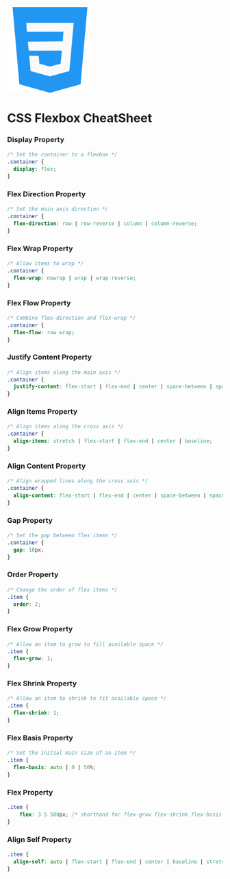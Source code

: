 <img src="https://github.com/devesh95official/HiTech_WEB/blob/main/Assets/Icons/css.png" width="200px" />


# CSS Flexbox CheatSheet

### Display Property

```css
/* Set the container to a flexbox */
.container {
  display: flex;
}
```

### Flex Direction Property

```css
/* Set the main axis direction */
.container {
  flex-direction: row | row-reverse | column | column-reverse;
}
```

### Flex Wrap Property

```css
/* Allow items to wrap */
.container {
  flex-wrap: nowrap | wrap | wrap-reverse;
}
```

### Flex Flow Property

```css
/* Combine flex-direction and flex-wrap */
.container {
  flex-flow: row wrap;
}
```

### Justify Content Property

```css
/* Align items along the main axis */
.container {
  justify-content: flex-start | flex-end | center | space-between | space-around | space-evenly;
}
```

### Align Items Property

```css
/* Align items along the cross axis */
.container {
  align-items: stretch | flex-start | flex-end | center | baseline;
}
```

### Align Content Property

```css
/* Align wrapped lines along the cross axis */
.container {
  align-content: flex-start | flex-end | center | space-between | space-around | stretch;
}
```

### Gap Property

```css
/* Set the gap between flex items */
.container {
  gap: 10px;
}
```

### Order Property

```css
/* Change the order of flex items */
.item {
  order: 2;
}
```

### Flex Grow Property

```css
/* Allow an item to grow to fill available space */
.item {
  flex-grow: 1;
}
```

### Flex Shrink Property

```css
/* Allow an item to shrink to fit available space */
.item {
  flex-shrink: 1;
}
```

### Flex Basis Property

```css
/* Set the initial main size of an item */
.item {
  flex-basis: auto | 0 | 50%;
}
```

### Flex Property

```css
.item {
    flex: 3 5 500px; /* shorthand for flex-grow flex-shrink flex-basis  */
}
```

### Align Self Property

```css
.item {
  align-self: auto | flex-start | flex-end | center | baseline | stretch;
}
```